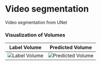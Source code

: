 # Video segmentation
Video segmentation from UNet


### Visualization of Volumes

| Label Volume       | Predicted Volume |
| ------------------ | ---------------- |
| ![Label Volume](seq_1_gt_anime.gif?raw=true) | ![Predicted Volume](seq_1_pred_anime.gif?raw=true) |
